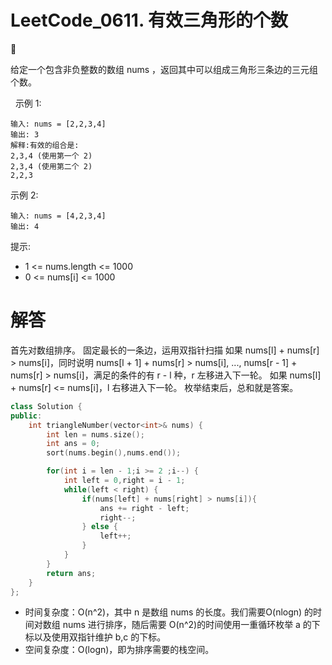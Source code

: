 # LeetCode_0611. 有效三角形的个数




给定一个包含非负整数的数组 nums ，返回其中可以组成三角形三条边的三元组个数。

 
示例 1:

```
输入: nums = [2,2,3,4]
输出: 3
解释:有效的组合是: 
2,3,4 (使用第一个 2)
2,3,4 (使用第二个 2)
2,2,3
```

示例 2:

```
输入: nums = [4,2,3,4]
输出: 4
```

提示:

* 1 <= nums.length <= 1000
* 0 <= nums[i] <= 1000


# 解答

首先对数组排序。
固定最长的一条边，运用双指针扫描
如果 nums[l] + nums[r] > nums[i]，同时说明 nums[l + 1] + nums[r] > nums[i], ..., nums[r - 1] + nums[r] > nums[i]，满足的条件的有 r - l 种，r 左移进入下一轮。
如果 nums[l] + nums[r] <= nums[i]，l 右移进入下一轮。
枚举结束后，总和就是答案。



```C++
class Solution {
public:
    int triangleNumber(vector<int>& nums) {
        int len = nums.size();
        int ans = 0;
        sort(nums.begin(),nums.end());

        for(int i = len - 1;i >= 2 ;i--) {
            int left = 0,right = i - 1;
            while(left < right) {
                if(nums[left] + nums[right] > nums[i]){
                    ans += right - left;
                    right--;
                } else {
                    left++;
                }
            }
        }
        return ans;
    }
};
```

* 时间复杂度：O(n^2)，其中 n 是数组 nums 的长度。我们需要O(nlogn) 的时间对数组 nums 进行排序，随后需要 O(n^2)的时间使用一重循环枚举 a 的下标以及使用双指针维护 b,c 的下标。
* 空间复杂度：O(logn)，即为排序需要的栈空间。

